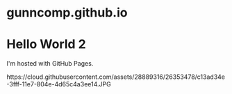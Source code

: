 # gunncomp.github.io

<!DOCTYPE html>
<html>
<body>
<h1>Hello World 2</h1>
<p>I'm hosted with GitHub Pages.</p>
https://cloud.githubusercontent.com/assets/28889316/26353478/c13ad34e-3fff-11e7-804e-4d65c4a3ee14.JPG
</body>
</html>
